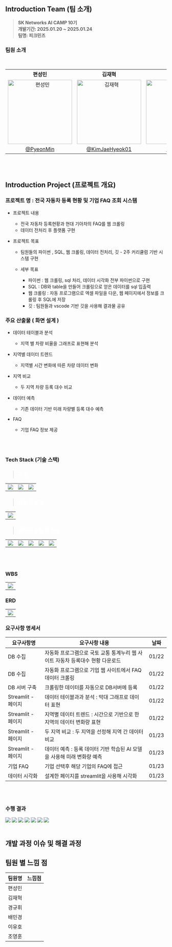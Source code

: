  
## Introduction Team (팀 소개)
> **SK Networks AI CAMP 10기** <br/> **개발기간: 2025.01.20 ~ 2025.01.24** <br/> **팀명: 피크민즈** 
### 팀원 소개
<table align=center>
  <tbody>
    <tr>
    <br>
      <td align=center><b>편성민</b></td>
      <td align=center><b>김재혁</b></td>
      <td align=center><b>경규휘</b></td>
      <td align=center><b>배민경</b></td>
      <td align=center><b>이유호</b></td>
      <td align=center><b>조영훈</b></td>
    </tr>
    <tr>
      <td align="center">
         <img src="https://github.com/SKNETWORKS-FAMILY-AICAMP/SKN10-1st-2Team/blob/main/img/red.png" width="200px;" alt="편성민"/>
      </td>
      <td align="center">
          <img src="https://github.com/SKNETWORKS-FAMILY-AICAMP/SKN10-1st-2Team/blob/main/img/blue.png" width="200px;" alt="김재혁"/>
      </td>
      <td align="center">
          <img src="https://github.com/SKNETWORKS-FAMILY-AICAMP/SKN10-1st-2Team/blob/main/img/ice.png" width="200px;" alt="경규휘"/>
      </td>
      <td align="center">
          <img src="https://github.com/SKNETWORKS-FAMILY-AICAMP/SKN10-1st-2Team/blob/main/img/yellow.png" width="200px;" alt="배민경"/>
      </td>
       <td align="center">
          <img src="https://github.com/SKNETWORKS-FAMILY-AICAMP/SKN10-1st-2Team/blob/main/img/stone.png" width="200px;" alt="이유호"/>
      </td>
       <td align="center">
          <img src="https://github.com/SKNETWORKS-FAMILY-AICAMP/SKN10-1st-2Team/blob/main/img/purple.png" width="200px;" alt="경규희"/>
      </td>
    </tr>
    <tr>
      <td><a href="https://github.com/PyeonMin"><div align=center>@PyeonMin</div></a></td>
      <td><a href="https://github.com/KimJaeHyeok01"><div align=center>@KimJaeHyeok01</div></a></td>
      <td><a href="https://github.com/kqe123"><div align=center>@kqe123</div></a></td>
      <td><a href="https://github.com/baeminkyeong"><div align=center>@baeminkyeong</div></a></td>
      <td><a href="https://github.com/netsma"><div align=center>@netsma</div></a></td>
      <td><a href="https://github.com/yhcho0319"><div align=center>@yhcho0319</div></a></td>
    </tr>
  </tbody>
</table>
<br>
</br>


## Introduction Project (프로젝트 개요)
### 프로젝트 명 : 전국 자동차 등록 현황 및 기업 FAQ 조회 시스템
- 프로젝트 내용
  
    - 전국 자동차 등록현황과 현대 기아차의 FAQ를 웹 크롤링
    - 데이터 전처리 후 플랫폼 구현

- 프로젝트 목표
  - 팀원들의 파이썬 , SQL, 웹 크롤링, 데이터 전처리, 깃 - 2주 커리큘럼 기반 시스템 구현

  - 세부 목표
    - 파이썬 : 웹 크롤링, sql 처리, 데이터 시각화 전부 파이썬으로 구현
    - SQL : DB와 table을 만들어 크롤링으로 얻은 데이터를 sql 입출력
    - 웹 크롤링 : 자동 프로그램으로 엑셀 파일을 다운, 웹 페이지에서 정보를 크롤링 후 SQL에 저장
    - 깃 : 팀원들과 vscode 기반 깃을 사용해 결과물 공유
      

### 주요 산출물 ( 화면 설계 )

- 데이터 테이블과 분석
  
	- 지역 별 차량 비율을 그래프로 표현해 분석
   
- 지역별 데이터 트렌드
  
	- 지역별 시간 변화에 따른 차량 데이터 변화
- 지역 비교
  
	- 두 지역 차량 등록 대수 비교
   
- 데이터 예측
  
	- 기존 데이터 기반 미래 차량별 등록 대수 예측
   
- FAQ
  
	- 기업 FAQ 정보 제공  

<br>
</br>



### Tech Stack (기술 스택)

>### <span style="color:white"> 구현</span>
<table>
  <tr>
    <td><img src="https://img.shields.io/badge/VScode-007ACC?style=for-the-badge&logo=Vscode&logoColor=white"/></td>
    <td><img src="https://img.shields.io/badge/Git-F05032?style=for-the-badge&logo=Git&logoColor=white"/></td>
    <td><img src="https://img.shields.io/badge/GitHub-181717?style=for-the-badge&logo=GitHub&logoColor=white"/></td>
  </tr>  
</table>

>### <span style="color:white"> 페이지 설정 </span>
<table>
  <tr>
    <td><img src="https://img.shields.io/badge/-Streamlit-FF4B4B?style=for-the-badge&logo=streamlit&logoColor=white"/></td>
  </tr>
</table>

>### <span style="color:white"> 데이터 수집 및 처리 </span>
<table>
  <tr>
    <td><img src="https://img.shields.io/badge/python-3776AB?style=for-the-badge&logo=python&logoColor=white"/></td>
    <td><img src="https://img.shields.io/badge/Selenium-43B02A?style=for-the-badge&logo=selenium&logoColor=white"/></td>
    <td><img src="https://img.shields.io/badge/pandas-150458?style=for-the-badge&logo=pandas&logoColor=white"/></td>
    <td><img src="https://img.shields.io/badge/Plotly-3F4F75?style=for-the-badge&logo=Plotly&logoColor=white"/></td>
    <td><img src="https://img.shields.io/badge/mysql-4479A1?style=for-the-badge&logo=mysql&logoColor=white"/></td>
  </tr>
</table>
<br>
</br>


### WBS

<table>
  <tr>
    <td><img src="https://github.com/SKNETWORKS-FAMILY-AICAMP/SKN10-1st-2Team/blob/main/img/wbs_01.png"/></td>
  </tr>  
</table>


### ERD

<table>
  <tr>
    <td><img src="https://github.com/SKNETWORKS-FAMILY-AICAMP/SKN10-1st-2Team/blob/main/img/erd_01.png"/></td>
  </tr>  
</table>


### 요구사항 명세서
|요구사항명|요구사항 내용|날짜|
|---|---|---|
|DB 수집|자동화 프로그램으로 국토 교통 통계누리 웹 사이트 자동차 등록대수 현황 다운로드|01/22|
|DB 수집|자동화 프로그램으로 기업 웹 사이트에서 FAQ 데이터 크롤링|01/22|
|DB 서버 구축|크롤링한 데이터를 자동으로 DB서버에 등록|01/22|
|Streamlit - 페이지|데이터 테이블과과 분석 : 막대 그래프로 데이터 표현|01/22|
|Streamlit - 페이지|지역별 데이터 트렌드 : 시간으로 기반으로 한 지역의 데이터 변화량 표현|01/22|
|Streamlit - 페이지|두 지역 비교 : 두 지역을 선정해 지역 간 데이터 비교|01/23|
|Streamlit - 페이지|데이터 예측 : 등록 데이터 기반 학습된 AI 모델을 사용해 미래 변화량 예측|01/23|
|기업 FAQ|기업 선택후 해당 기업의 FAQ에 접근|01/23|
|데이터 시각화|설계한 페이지를 streamlit을 사용해 시각화 |01/23|
<br>
</br>


### 수행 결과
<img src="https://github.com/SKNETWORKS-FAMILY-AICAMP/SKN10-1st-2Team/blob/main/img/%EC%88%98%ED%96%89%EA%B2%B0%EA%B3%BC_01.png">
<img src="https://github.com/SKNETWORKS-FAMILY-AICAMP/SKN10-1st-2Team/blob/main/img/%EC%88%98%ED%96%89%EA%B2%B0%EA%B3%BC_02.png">
<img src="https://github.com/SKNETWORKS-FAMILY-AICAMP/SKN10-1st-2Team/blob/main/img/%EC%88%98%ED%96%89%EA%B2%B0%EA%B3%BC_03.png">
<img src="https://github.com/SKNETWORKS-FAMILY-AICAMP/SKN10-1st-2Team/blob/main/img/%EC%88%98%ED%96%89%EA%B2%B0%EA%B3%BC_04.png">
<img src="https://github.com/SKNETWORKS-FAMILY-AICAMP/SKN10-1st-2Team/blob/main/img/%EC%88%98%ED%96%89%EA%B2%B0%EA%B3%BC_05.png">
<img src="https://github.com/SKNETWORKS-FAMILY-AICAMP/SKN10-1st-2Team/blob/main/img/%EC%88%98%ED%96%89%EA%B2%B0%EA%B3%BC_06.png">
<img src="https://github.com/SKNETWORKS-FAMILY-AICAMP/SKN10-1st-2Team/blob/main/img/faq_01.jpg">
<br>
</br>


## 개발 과정 이슈 및 해결 과정 



## 팀원 별 느낌 점
|팀원명|느낌점|
|---|---|
|편성민| |
|김재혁| |
|경규휘| |
|배민경| |
|이유호| |
|조영훈| |



